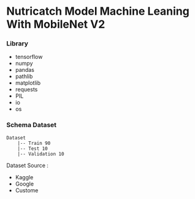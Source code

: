 # Nutricatch Model Machine Leaning With MobileNet V2

### Library

- tensorflow
- numpy
- pandas
- pathlib
- matplotlib
- requests
- PIL
- io
- os

### Schema Dataset

```
Dataset
    |-- Train 90
    |-- Test 10
    |-- Validation 10
```

Dataset Source :

- Kaggle
- Google
- Custome
